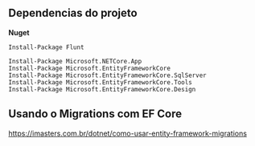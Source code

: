 ## Dependencias do projeto
**Nuget**
```
Install-Package Flunt

Install-Package Microsoft.NETCore.App
Install-Package Microsoft.EntityFrameworkCore
Install-Package Microsoft.EntityFrameworkCore.SqlServer
Install-Package Microsoft.EntityFrameworkCore.Tools
Install-Package Microsoft.EntityFrameworkCore.Design
```

## Usando o Migrations com EF Core
https://imasters.com.br/dotnet/como-usar-entity-framework-migrations